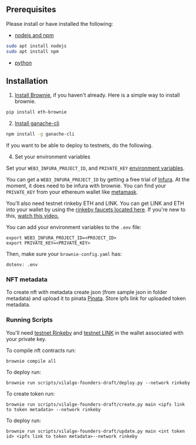 ## Prerequisites

Please install or have installed the following:

- [nodejs and npm](https://nodejs.org/en/download/)
```bash
sudo apt install nodejs
sudo apt install npm
```
- [python](https://www.python.org/downloads/)
## Installation

1. [Install Brownie](https://eth-brownie.readthedocs.io/en/stable/install.html), if you haven't already. Here is a simple way to install brownie.

```bash
pip install eth-brownie
```

2. [Install ganache-cli](https://www.npmjs.com/package/ganache-cli)

```bash
npm install -g ganache-cli
```

If you want to be able to deploy to testnets, do the following.

4. Set your environment variables

Set your `WEB3_INFURA_PROJECT_ID`, and `PRIVATE_KEY` [environment variables](https://www.twilio.com/blog/2017/01/how-to-set-environment-variables.html).

You can get a `WEB3_INFURA_PROJECT_ID` by getting a free trial of [Infura](https://infura.io/). At the moment, it does need to be infura with brownie. You can find your `PRIVATE_KEY` from your ethereum wallet like [metamask](https://metamask.io/).

You'll also need testnet rinkeby ETH and LINK. You can get LINK and ETH into your wallet by using the [rinkeby faucets located here](https://faucets.chain.link/rinkeby). If you're new to this, [watch this video.](https://www.youtube.com/watch?v=P7FX_1PePX0)

You can add your environment variables to the `.env` file:

```
export WEB3_INFURA_PROJECT_ID=<PROJECT_ID>
export PRIVATE_KEY=<PRIVATE_KEY>
```

Then, make sure your `brownie-config.yaml` has:

```
dotenv: .env
```

### NFT metadata
To create nft with metadata create json (from sample json in folder metadata) and upload it to pinata [Pinata](https://pinata.cloud/). Store ipfs link for uploaded token metadata. 

### Running Scripts

You'll need [testnet Rinkeby](https://faucet.rinkeby.io/) and [testnet LINK](https://rinkeby.chain.link/) in the wallet associated with your private key.

To compile nft contracts run:
```
brownie compile all
```

To deploy run:
```
brownie run scripts/vilalge-founders-draft/deploy.py --network rinkeby
```

To create token run:
```
brownie run scripts/vilalge-founders-draft/create.py main <ipfs link to token metadata> --network rinkeby
```

To deploy run:
```
brownie run scripts/vilalge-founders-draft/update.py main <int token id> <ipfs link to token metadata>--network rinkeby
```

